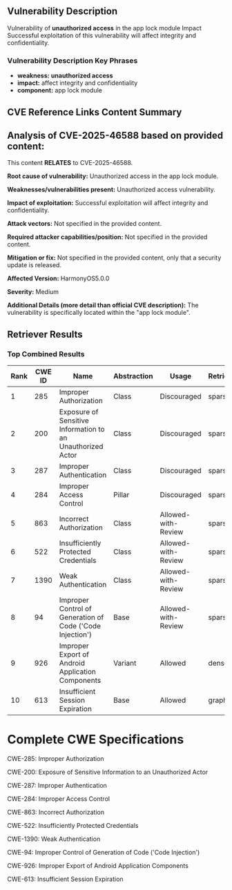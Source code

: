 ## Vulnerability Description
Vulnerability of **unauthorized access** in the app lock module Impact Successful exploitation of this vulnerability will affect integrity and confidentiality.

### Vulnerability Description Key Phrases
- **weakness:** **unauthorized access**
- **impact:** affect integrity and confidentiality
- **component:** app lock module

## CVE Reference Links Content Summary
## Analysis of CVE-2025-46588 based on provided content:

This content **RELATES** to CVE-2025-46588.

**Root cause of vulnerability:** Unauthorized access in the app lock module.

**Weaknesses/vulnerabilities present:** Unauthorized access vulnerability.

**Impact of exploitation:** Successful exploitation will affect integrity and confidentiality.

**Attack vectors:** Not specified in the provided content.

**Required attacker capabilities/position:** Not specified in the provided content.

**Mitigation or fix:** Not specified in the provided content, only that a security update is released.

**Affected Version:** HarmonyOS5.0.0

**Severity:** Medium

**Additional Details (more detail than official CVE description):** The vulnerability is specifically located within the "app lock module".

## Retriever Results

### Top Combined Results

| Rank | CWE ID | Name | Abstraction | Usage  | Retrievers | Individual Scores |
|------|--------|------|-------------|-------|------------|-------------------|
| 1 | 285 | Improper Authorization | Class | Discouraged | sparse | 0.143 |
| 2 | 200 | Exposure of Sensitive Information to an Unauthorized Actor | Class | Discouraged | sparse | 0.142 |
| 3 | 287 | Improper Authentication | Class | Discouraged | sparse | 0.137 |
| 4 | 284 | Improper Access Control | Pillar | Discouraged | sparse | 0.131 |
| 5 | 863 | Incorrect Authorization | Class | Allowed-with-Review | sparse | 0.127 |
| 6 | 522 | Insufficiently Protected Credentials | Class | Allowed-with-Review | sparse | 0.127 |
| 7 | 1390 | Weak Authentication | Class | Allowed-with-Review | sparse | 0.127 |
| 8 | 94 | Improper Control of Generation of Code ('Code Injection') | Base | Allowed-with-Review | sparse | 0.126 |
| 9 | 926 | Improper Export of Android Application Components | Variant | Allowed | dense | 0.534 |
| 10 | 613 | Insufficient Session Expiration | Base | Allowed | graph | 0.002 |



# Complete CWE Specifications

CWE-285: Improper Authorization

CWE-200: Exposure of Sensitive Information to an Unauthorized Actor

CWE-287: Improper Authentication

CWE-284: Improper Access Control

CWE-863: Incorrect Authorization

CWE-522: Insufficiently Protected Credentials

CWE-1390: Weak Authentication

CWE-94: Improper Control of Generation of Code ('Code Injection')

CWE-926: Improper Export of Android Application Components

CWE-613: Insufficient Session Expiration